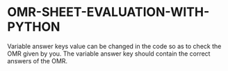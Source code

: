 # OMR-SHEET-EVALUATION-WITH-PYTHON
Variable answer keys value can be changed in the code so as to check the OMR given by you. 
The variable answer key should contain the correct answers of the OMR.
